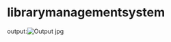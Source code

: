 # librarymanagementsystem
output:![Output jpg](https://github.com/20A21A04D2/librarymanagementsystem/assets/121428764/acc3d16e-9804-4f68-b691-b6212e0cb61f)
